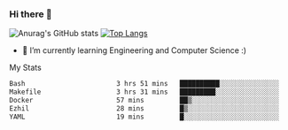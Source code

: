 ### Hi there 👋

![Anurag's GitHub stats](https://github-readme-stats.vercel.app/api?username=MatteoIorio11&show_icons=true&theme=dark) 
[![Top Langs](https://github-readme-stats.vercel.app/api/top-langs/?username=MatteoIorio11&theme=dark)](https://github.com/MatteoIorio11/github-readme-stats)

- 🌱 I’m currently learning Engineering and Computer Science :)

<!--
**MatteoIorio11/MatteoIorio11** is a ✨ _special_ ✨ repository because its `README.md` (this file) appears on your GitHub profile.

Here are some ideas to get you started:

- 🔭 I’m currently working on ...
- 🌱 I’m currently learning ...
- 👯 I’m looking to collaborate on ...
- 🤔 I’m looking for help with ...
- 💬 Ask me about ...
- 📫 How to reach me: ...
- 😄 Pronouns: ...
- ⚡ Fun fact: ...
-->
My Stats
<!--START_SECTION:waka-->

```txt
Bash                       3 hrs 51 mins   ██████████░░░░░░░░░░░░░░░   40.06 %
Makefile                   3 hrs 31 mins   █████████░░░░░░░░░░░░░░░░   36.61 %
Docker                     57 mins         ██▒░░░░░░░░░░░░░░░░░░░░░░   09.85 %
Ezhil                      28 mins         █▒░░░░░░░░░░░░░░░░░░░░░░░   04.97 %
YAML                       19 mins         █░░░░░░░░░░░░░░░░░░░░░░░░   03.34 %
```

<!--END_SECTION:waka-->
